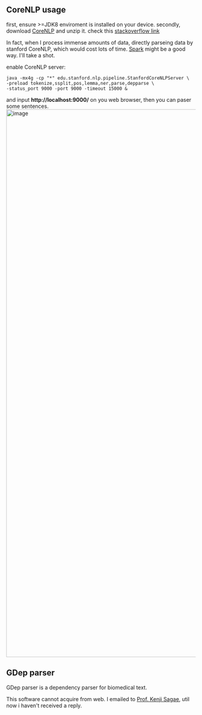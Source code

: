 ## CoreNLP usage

first, ensure >=JDK8 enviroment is installed on your device. secondly, download [CoreNLP](https://stanfordnlp.github.io/CoreNLP/) and unzip it. check this [stackoverflow link](https://stackoverflow.com/a/51981566)

In fact, when I process immense amounts of data, directly parseing data by stanford CoreNLP, which would cost lots of time. [Spark](https://github.com/databricks/spark-corenlp) might be a good way. I'll take a shot.

enable CoreNLP server:
``` shell
java -mx4g -cp "*" edu.stanford.nlp.pipeline.StanfordCoreNLPServer \
-preload tokenize,ssplit,pos,lemma,ner,parse,depparse \
-status_port 9000 -port 9000 -timeout 15000 &
```
and input **http://localhost:9000/** on you web browser, then you can paser some sentences.
<img width="1455" alt="image" src="https://user-images.githubusercontent.com/85916131/181723515-17f0b168-da0b-4fea-9462-e04a80127464.png">

 
## GDep parser

GDep parser is a dependency parser for biomedical text.

This software cannot acquire from web. I emailed to [Prof. Kenji Sagae](https://compling.ucdavis.edu/sagae/software.html), util now i haven't received a reply.

